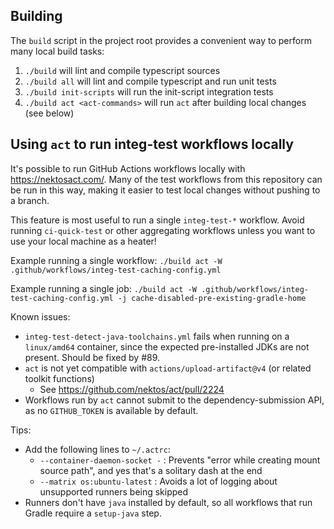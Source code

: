 ## Building

The `build` script in the project root provides a convenient way to perform many local build tasks:
1. `./build` will lint and compile typescript sources
2. `./build all` will lint and compile typescript and run unit tests
3. `./build init-scripts` will run the init-script integration tests
4. `./build act <act-commands>` will run `act` after building local changes (see below)

## Using `act` to run integ-test workflows locally

It's possible to run GitHub Actions workflows locally with https://nektosact.com/.
Many of the test workflows from this repository can be run in this way, making it easier to
test local changes without pushing to a branch.

This feature is most useful to run a single `integ-test-*` workflow. Avoid running `ci-quick-test` or other aggregating workflows unless you want to use your local machine as a heater!

Example running a single workflow:
`./build act -W .github/workflows/integ-test-caching-config.yml`

Example running a single job:
`./build act -W .github/workflows/integ-test-caching-config.yml -j cache-disabled-pre-existing-gradle-home`

Known issues:
- `integ-test-detect-java-toolchains.yml` fails when running on a `linux/amd64` container, since the expected pre-installed JDKs are not present. Should be fixed by #89.
- `act` is not yet compatible with `actions/upload-artifact@v4` (or related toolkit functions)
    - See https://github.com/nektos/act/pull/2224
- Workflows run by `act` cannot submit to the dependency-submission API, as no `GITHUB_TOKEN` is available by default.

Tips:
- Add the following lines to `~/.actrc`:
    - `--container-daemon-socket -` : Prevents "error while creating mount source path", and yes that's a solitary dash at the end
    - `--matrix os:ubuntu-latest` : Avoids a lot of logging about unsupported runners being skipped
- Runners don't have `java` installed by default, so all workflows that run Gradle require a `setup-java` step.
